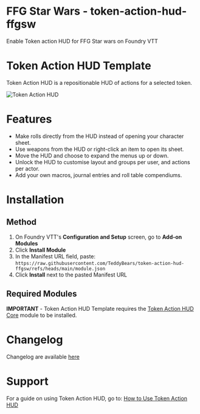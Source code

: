 # FFG Star Wars - token-action-hud-ffgsw
Enable Token action HUD for FFG Star wars on Foundry VTT

# Token Action HUD Template

Token Action HUD is a repositionable HUD of actions for a selected token.

![Token Action HUD](https://github.com/user-attachments/assets/3c28601d-eb4f-4520-b044-d5d72b600742)

# Features

- Make rolls directly from the HUD instead of opening your character sheet.
- Use weapons from the HUD or right-click an item to open its sheet.
- Move the HUD and choose to expand the menus up or down.
- Unlock the HUD to customise layout and groups per user, and actions per actor.
- Add your own macros, journal entries and roll table compendiums.

# Installation

## Method

1. On Foundry VTT's **Configuration and Setup** screen, go to **Add-on Modules**
2. Click **Install Module**
3. In the Manifest URL field, paste: `https://raw.githubusercontent.com/TeddyBears/token-action-hud-ffgsw/refs/heads/main/module.json`
4. Click **Install** next to the pasted Manifest URL

## Required Modules

**IMPORTANT** - Token Action HUD Template requires the [Token Action HUD Core](https://foundryvtt.com/packages/token-action-hud-core) module to be installed.

# Changelog

Changelog are available [here](https://github.com/TeddyBears/token-action-hud-ffgsw/blob/main/CHANGELOG.md)

# Support

For a guide on using Token Action HUD, go to: [How to Use Token Action HUD](https://github.com/Larkinabout/fvtt-token-action-hud-core/wiki/How-to-Use-Token-Action-HUD)
